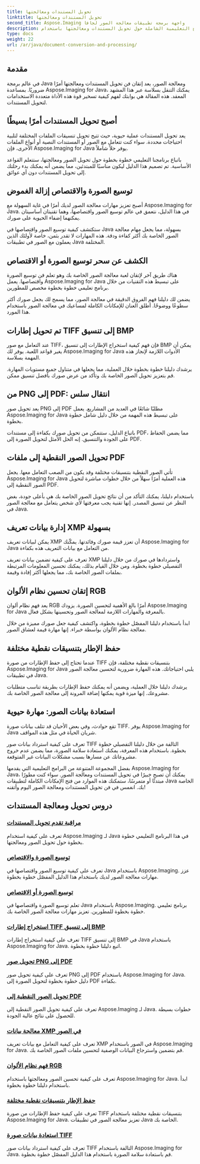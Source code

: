 ```yaml
---
title: تحويل المستندات ومعالجتها
linktitle: تحويل المستندات ومعالجتها
second_title: Aspose.Imaging واجهة برمجة تطبيقات معالجة الصور لجافا
description: استكشف البرامج التعليمية الشاملة حول تحويل المستندات ومعالجتها باستخدام Aspose.Imaging Java. أتقن معالجة الصور وتحويلها باستخدام هذه البرامج التعليمية.
type: docs
weight: 22
url: /ar/java/document-conversion-and-processing/
---
```


## مقدمة

في عالم برمجة Java ومعالجة الصور، يعد إتقان فن تحويل المستندات ومعالجتها أمرًا ضروريًا. بمساعدة Aspose.Imaging for Java، يمكنك التنقل بسلاسة عبر هذا المشهد المعقد. هذه المقالة هي بوابتك لفهم كيفية تسخير قوة هذه الأداة متعددة الاستخدامات لتحويل المستندات.

## أصبح تحويل المستندات أمرًا بسيطًا

يعد تحويل المستندات عملية حيوية، حيث تتيح تحويل تنسيقات الملفات المختلفة لتلبية احتياجات محددة. سواء كنت تتعامل مع الصور أو المستندات النصية أو أنواع الملفات الأخرى، فإن Aspose.Imaging for Java يوفر حلاً شاملاً.

باتباع برنامجنا التعليمي خطوة بخطوة حول تحويل الصور ومعالجتها، ستتعلم القواعد الأساسية. تم تصميم هذا الدليل ليكون مناسبًا للمبتدئين، مما يضمن أنه يمكنك بدء رحلتك إلى تحويل المستندات دون أي عوائق.

## توسيع الصورة والاقتصاص إزالة الغموض

أصبح تعزيز مهارات معالجة الصور لديك أمرًا في غاية السهولة مع Aspose.Imaging for Java. في هذا الدليل، نتعمق في عالم توسيع الصور واقتصاصها، وهما تقنيتان أساسيتان يمكنهما إضفاء الحيوية على صورك.

ستكتشف كيفية توسيع الصور واقتصاصها في Java بسهولة، مما يجعل مهام معالجة الصور الخاصة بك أكثر كفاءة ودقة. هذه المهارات لا تقدر بثمن، خاصة لأولئك الذين يعملون مع الصور في تطبيقات Java المختلفة.

## الكشف عن سحر توسيع الصورة أو الاقتصاص

هناك طريق آخر لإتقان لعبة معالجة الصور الخاصة بك وهو تعلم فن توسيع الصورة واقتصاصها. يعمل Aspose.Imaging for Java على تبسيط هذه التقنيات من خلال برنامج تعليمي خطوة بخطوة مخصص للمطورين.

يضمن لك دليلنا فهم الفروق الدقيقة في معالجة الصور، مما يسمح لك بجعل صورك أكثر سطوعًا ووضوحًا. أطلق العنان للإمكانات الكاملة لمساعيك في معالجة الصور باستخدام هذا المورد.

## تم تحويل إطارات TIFF إلى تنسيق BMP

عند التعامل مع صور TIFF، فإن فهم كيفية استخراج الإطارات إلى تنسيق BMP يمكن أن يغير قواعد اللعبة. يوفر لك Aspose.Imaging for Java الأدوات اللازمة لإنجاز هذه المهمة بسلاسة.

يرشدك دليلنا خطوة بخطوة خلال العملية، مما يجعلها في متناول جميع مستويات المهارة. قم بتعزيز تحويل الصور الخاصة بك وتأكد من عرض صورك بأفضل تنسيق ممكن.

## من PNG إلى PDF: انتقال سلس

يعد تحويل صور PNG إلى PDF مطلبًا شائعًا في العديد من المشاريع. يعمل Aspose.Imaging for Java على تبسيط هذه المهمة من خلال دليل شامل خطوة بخطوة.

باتباع الدليل، ستتمكن من تحويل صورك بكفاءة إلى مستندات PDF، مما يضمن الحفاظ على الجودة والتنسيق. إنه الحل الأمثل لتحويل الصورة إلى PDF.

## تحويل الصور النقطية إلى ملفات PDF

تأتي الصور النقطية بتنسيقات مختلفة وقد يكون من الصعب التعامل معها. يجعل Aspose.Imaging for Java هذه العملية أمرًا سهلاً من خلال خطوات مباشرة لتحويل الصور النقطية إلى PDF.

باستخدام دليلنا، يمكنك التأكد من أن نتائج تحويل الصور الخاصة بك هي بأعلى جودة، بغض النظر عن تنسيق المصدر. إنها تقنية يجب معرفتها لأي شخص يتعامل مع معالجة الصور في Java.

## إدارة بيانات تعريف XMP بسهولة

يمكن لبيانات تعريف XMP أن تعزز قيمة صورك وفائدتها. يمكّنك Aspose.Imaging for Java من التعامل مع بيانات التعريف هذه بكفاءة.

تعرف على كيفية تضمين بيانات تعريف XMP واستردادها في صورك من خلال دليلنا التفصيلي خطوة بخطوة. ومن خلال القيام بذلك، يمكنك تحسين المعلومات المرتبطة بملفات الصور الخاصة بك، مما يجعلها أكثر إفادة وقيمة.

## إتقان تحسين نظام الألوان RGB

يعد فهم نظام ألوان RGB أمرًا بالغ الأهمية لتحسين الصورة. يزودك Aspose.Imaging for Java بالمعرفة والمهارات اللازمة لمعالجة الصور وتحسينها بشكل فعال.

ابدأ باستخدام دليلنا المفصّل خطوة بخطوة، واكتشف كيفية جعل صورك مميزة من خلال معالجة نظام الألوان بواسطة خبراء. إنها مهارة قيمة لعشاق الصور.

## حفظ الإطار بتنسيقات نقطية مختلفة

عندما تحتاج إلى حفظ الإطارات من صورة TIFF بتنسيقات نقطية مختلفة، فإن Aspose.Imaging for Java يلبي احتياجاتك. هذه المهارة ضرورية لتحسين معالجة الصور في تطبيقات Java.

يرشدك دليلنا خلال العملية، ويضمن أنه يمكنك حفظ الإطارات بطريقة تناسب متطلبات مشروعك. إنها ميزة قوية يمكنها إضافة المرونة إلى معالجة الصور الخاصة بك.

## استعادة بيانات الصور: مهارة حيوية

تقع حوادث، وفي بعض الأحيان قد تتلف بيانات صورة TIFF. يوفر Aspose.Imaging for Java شريان الحياة في مثل هذه المواقف.

تعرف على كيفية استرداد بيانات صور TIFF التالفة من خلال دليلنا التفصيلي خطوة بخطوة. باستخدام هذه المعرفة، يمكنك استعادة سلامة الصورة، مما يضمن عدم خروج مشروعاتك عن مسارها بسبب مشكلات البيانات غير المتوقعة.

بفضل المجموعة المتنوعة من البرامج التعليمية التي يقدمها Aspose.Imaging for Java، يمكنك أن تصبح خبيرًا في تحويل المستندات ومعالجة الصور. سواء كنت مطورًا مبتدئًا أو متمرسًا، ستمكنك هذه الموارد من فتح الإمكانات الكاملة لتطبيقات Java الخاصة بك. انغمس في فن تحويل المستندات ومعالجة الصور اليوم وأتقنه!
## دروس تحويل ومعالجة المستندات
### [مراقبة تقدم تحويل المستندات](./monitor-document-conversion-progress/)
تعرف على كيفية استخدام Aspose.Imaging لـ Java في هذا البرنامج التعليمي خطوة بخطوة حول تحويل الصور ومعالجتها.
### [توسيع الصورة والاقتصاص](./image-expansion-and-cropping/)
تعرف على كيفية توسيع الصور واقتصاصها في Java باستخدام Aspose.Imaging. عزز مهارات معالجة الصور لديك باستخدام هذا الدليل المفصّل خطوة بخطوة.
### [توسيع الصورة أو الاقتصاص](./image-expansion-or-cropping/)
تعلم توسيع الصورة واقتصاصها في Java باستخدام Aspose.Imaging. برنامج تعليمي خطوة بخطوة للمطورين. تعزيز مهارات معالجة الصور الخاصة بك.
### [استخراج إطارات TIFF إلى تنسيق BMP](./extract-tiff-frames-to-bmp-format/)
تعرف على كيفية استخراج إطارات TIFF إلى تنسيق BMP في Java باستخدام Aspose.Imaging for Java. اتبع دليلنا خطوة بخطوة.
### [تحويل صور PNG إلى PDF](./convert-png-images-to-pdf/)
تعرف على كيفية تحويل صور PNG إلى PDF باستخدام Aspose.Imaging for Java. دليل خطوة بخطوة لتحويل الصورة إلى PDF بكفاءة.
### [تحويل الصور النقطية إلى PDF](./convert-raster-images-to-pdf/)
تعرف على كيفية تحويل الصور النقطية إلى Aspose.Imaging لـ Java. خطوات بسيطة للحصول على نتائج عالية الجودة.
### [معالجة بيانات XMP في الصور](./xmp-data-handling-in-images/)
تعرف على كيفية التعامل مع بيانات تعريف XMP في الصور باستخدام Aspose.Imaging for Java. قم بتضمين واسترجاع البيانات الوصفية لتحسين ملفات الصور الخاصة بك.
### [فهم نظام الألوان RGB](./understanding-rgb-color-system/)
تعرف على كيفية تحسين الصور ومعالجتها باستخدام Aspose.Imaging for Java. ابدأ باستخدام دليلنا خطوة بخطوة.
### [حفظ الإطار بتنسيقات نقطية مختلفة](./frame-saving-in-different-raster-formats/)
تعرف على كيفية حفظ الإطارات من صورة TIFF بتنسيقات نقطية مختلفة باستخدام Aspose.Imaging for Java. تعزيز معالجة الصور في تطبيقات Java الخاصة بك.
### [استعادة بيانات صورة TIFF](./recovering-tiff-image-data/)
تعرف على كيفية استرداد بيانات صور TIFF التالفة باستخدام Aspose.Imaging for Java. قم باستعادة سلامة الصورة باستخدام هذا الدليل المفصّل خطوة بخطوة.